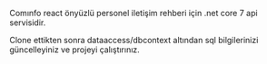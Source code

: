 Comınfo react önyüzlü personel iletişim rehberi için .net core 7 api servisidir.

Clone ettikten sonra dataaccess/dbcontext altından sql bilgilerinizi güncelleyiniz ve projeyi çalıştırınız.
